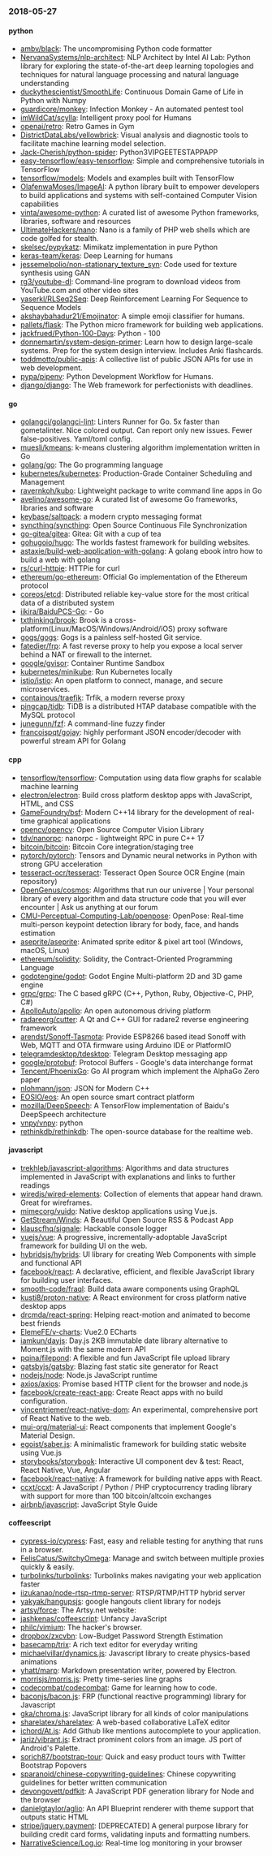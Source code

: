 ### 2018-05-27

#### python
* [ambv/black](https://github.com/ambv/black): The uncompromising Python code formatter
* [NervanaSystems/nlp-architect](https://github.com/NervanaSystems/nlp-architect): NLP Architect by Intel AI Lab: Python library for exploring the state-of-the-art deep learning topologies and techniques for natural language processing and natural language understanding
* [duckythescientist/SmoothLife](https://github.com/duckythescientist/SmoothLife): Continuous Domain Game of Life in Python with Numpy
* [guardicore/monkey](https://github.com/guardicore/monkey): Infection Monkey - An automated pentest tool
* [imWildCat/scylla](https://github.com/imWildCat/scylla): Intelligent proxy pool for Humans
* [openai/retro](https://github.com/openai/retro): Retro Games in Gym
* [DistrictDataLabs/yellowbrick](https://github.com/DistrictDataLabs/yellowbrick): Visual analysis and diagnostic tools to facilitate machine learning model selection.
* [Jack-Cherish/python-spider](https://github.com/Jack-Cherish/python-spider): Python3VIPGEETESTAPPAPP
* [easy-tensorflow/easy-tensorflow](https://github.com/easy-tensorflow/easy-tensorflow): Simple and comprehensive tutorials in TensorFlow
* [tensorflow/models](https://github.com/tensorflow/models): Models and examples built with TensorFlow
* [OlafenwaMoses/ImageAI](https://github.com/OlafenwaMoses/ImageAI): A python library built to empower developers to build applications and systems with self-contained Computer Vision capabilities
* [vinta/awesome-python](https://github.com/vinta/awesome-python): A curated list of awesome Python frameworks, libraries, software and resources
* [UltimateHackers/nano](https://github.com/UltimateHackers/nano): Nano is a family of PHP web shells which are code golfed for stealth.
* [skelsec/pypykatz](https://github.com/skelsec/pypykatz): Mimikatz implementation in pure Python
* [keras-team/keras](https://github.com/keras-team/keras): Deep Learning for humans
* [jessemelpolio/non-stationary_texture_syn](https://github.com/jessemelpolio/non-stationary_texture_syn): Code used for texture synthesis using GAN
* [rg3/youtube-dl](https://github.com/rg3/youtube-dl): Command-line program to download videos from YouTube.com and other video sites
* [yaserkl/RLSeq2Seq](https://github.com/yaserkl/RLSeq2Seq): Deep Reinforcement Learning For Sequence to Sequence Models
* [akshaybahadur21/Emojinator](https://github.com/akshaybahadur21/Emojinator): A simple emoji classifier for humans.
* [pallets/flask](https://github.com/pallets/flask): The Python micro framework for building web applications.
* [jackfrued/Python-100-Days](https://github.com/jackfrued/Python-100-Days): Python - 100
* [donnemartin/system-design-primer](https://github.com/donnemartin/system-design-primer): Learn how to design large-scale systems. Prep for the system design interview. Includes Anki flashcards.
* [toddmotto/public-apis](https://github.com/toddmotto/public-apis): A collective list of public JSON APIs for use in web development.
* [pypa/pipenv](https://github.com/pypa/pipenv): Python Development Workflow for Humans.
* [django/django](https://github.com/django/django): The Web framework for perfectionists with deadlines.

#### go
* [golangci/golangci-lint](https://github.com/golangci/golangci-lint): Linters Runner for Go. 5x faster than gometalinter. Nice colored output. Can report only new issues. Fewer false-positives. Yaml/toml config.
* [muesli/kmeans](https://github.com/muesli/kmeans): k-means clustering algorithm implementation written in Go
* [golang/go](https://github.com/golang/go): The Go programming language
* [kubernetes/kubernetes](https://github.com/kubernetes/kubernetes): Production-Grade Container Scheduling and Management
* [ravernkoh/kubo](https://github.com/ravernkoh/kubo): Lightweight package to write command line apps in Go
* [avelino/awesome-go](https://github.com/avelino/awesome-go): A curated list of awesome Go frameworks, libraries and software
* [keybase/saltpack](https://github.com/keybase/saltpack): a modern crypto messaging format
* [syncthing/syncthing](https://github.com/syncthing/syncthing): Open Source Continuous File Synchronization
* [go-gitea/gitea](https://github.com/go-gitea/gitea): Gitea: Git with a cup of tea
* [gohugoio/hugo](https://github.com/gohugoio/hugo): The worlds fastest framework for building websites.
* [astaxie/build-web-application-with-golang](https://github.com/astaxie/build-web-application-with-golang): A golang ebook intro how to build a web with golang
* [rs/curl-httpie](https://github.com/rs/curl-httpie): HTTPie for curl
* [ethereum/go-ethereum](https://github.com/ethereum/go-ethereum): Official Go implementation of the Ethereum protocol
* [coreos/etcd](https://github.com/coreos/etcd): Distributed reliable key-value store for the most critical data of a distributed system
* [iikira/BaiduPCS-Go](https://github.com/iikira/BaiduPCS-Go):  - Go
* [txthinking/brook](https://github.com/txthinking/brook): Brook is a cross-platform(Linux/MacOS/Windows/Android/iOS) proxy software
* [gogs/gogs](https://github.com/gogs/gogs): Gogs is a painless self-hosted Git service.
* [fatedier/frp](https://github.com/fatedier/frp): A fast reverse proxy to help you expose a local server behind a NAT or firewall to the internet.
* [google/gvisor](https://github.com/google/gvisor): Container Runtime Sandbox
* [kubernetes/minikube](https://github.com/kubernetes/minikube): Run Kubernetes locally
* [istio/istio](https://github.com/istio/istio): An open platform to connect, manage, and secure microservices.
* [containous/traefik](https://github.com/containous/traefik): Trfik, a modern reverse proxy
* [pingcap/tidb](https://github.com/pingcap/tidb): TiDB is a distributed HTAP database compatible with the MySQL protocol
* [junegunn/fzf](https://github.com/junegunn/fzf):  A command-line fuzzy finder
* [francoispqt/gojay](https://github.com/francoispqt/gojay): highly performant JSON encoder/decoder with powerful stream API for Golang

#### cpp
* [tensorflow/tensorflow](https://github.com/tensorflow/tensorflow): Computation using data flow graphs for scalable machine learning
* [electron/electron](https://github.com/electron/electron): Build cross platform desktop apps with JavaScript, HTML, and CSS
* [GameFoundry/bsf](https://github.com/GameFoundry/bsf): Modern C++14 library for the development of real-time graphical applications
* [opencv/opencv](https://github.com/opencv/opencv): Open Source Computer Vision Library
* [tdv/nanorpc](https://github.com/tdv/nanorpc): nanorpc - lightweight RPC in pure C++ 17
* [bitcoin/bitcoin](https://github.com/bitcoin/bitcoin): Bitcoin Core integration/staging tree
* [pytorch/pytorch](https://github.com/pytorch/pytorch): Tensors and Dynamic neural networks in Python with strong GPU acceleration
* [tesseract-ocr/tesseract](https://github.com/tesseract-ocr/tesseract): Tesseract Open Source OCR Engine (main repository)
* [OpenGenus/cosmos](https://github.com/OpenGenus/cosmos): Algorithms that run our universe | Your personal library of every algorithm and data structure code that you will ever encounter | Ask us anything at our forum
* [CMU-Perceptual-Computing-Lab/openpose](https://github.com/CMU-Perceptual-Computing-Lab/openpose): OpenPose: Real-time multi-person keypoint detection library for body, face, and hands estimation
* [aseprite/aseprite](https://github.com/aseprite/aseprite): Animated sprite editor & pixel art tool (Windows, macOS, Linux)
* [ethereum/solidity](https://github.com/ethereum/solidity): Solidity, the Contract-Oriented Programming Language
* [godotengine/godot](https://github.com/godotengine/godot): Godot Engine  Multi-platform 2D and 3D game engine
* [grpc/grpc](https://github.com/grpc/grpc): The C based gRPC (C++, Python, Ruby, Objective-C, PHP, C#)
* [ApolloAuto/apollo](https://github.com/ApolloAuto/apollo): An open autonomous driving platform
* [radareorg/cutter](https://github.com/radareorg/cutter): A Qt and C++ GUI for radare2 reverse engineering framework
* [arendst/Sonoff-Tasmota](https://github.com/arendst/Sonoff-Tasmota): Provide ESP8266 based itead Sonoff with Web, MQTT and OTA firmware using Arduino IDE or PlatformIO
* [telegramdesktop/tdesktop](https://github.com/telegramdesktop/tdesktop): Telegram Desktop messaging app
* [google/protobuf](https://github.com/google/protobuf): Protocol Buffers - Google's data interchange format
* [Tencent/PhoenixGo](https://github.com/Tencent/PhoenixGo): Go AI program which implement the AlphaGo Zero paper
* [nlohmann/json](https://github.com/nlohmann/json): JSON for Modern C++
* [EOSIO/eos](https://github.com/EOSIO/eos): An open source smart contract platform
* [mozilla/DeepSpeech](https://github.com/mozilla/DeepSpeech): A TensorFlow implementation of Baidu's DeepSpeech architecture
* [vnpy/vnpy](https://github.com/vnpy/vnpy): python
* [rethinkdb/rethinkdb](https://github.com/rethinkdb/rethinkdb): The open-source database for the realtime web.

#### javascript
* [trekhleb/javascript-algorithms](https://github.com/trekhleb/javascript-algorithms): Algorithms and data structures implemented in JavaScript with explanations and links to further readings
* [wiredjs/wired-elements](https://github.com/wiredjs/wired-elements): Collection of elements that appear hand drawn. Great for wireframes.
* [mimecorg/vuido](https://github.com/mimecorg/vuido): Native desktop applications using Vue.js.
* [GetStream/Winds](https://github.com/GetStream/Winds): A Beautiful Open Source RSS & Podcast App
* [klauscfhq/signale](https://github.com/klauscfhq/signale):  Hackable console logger
* [vuejs/vue](https://github.com/vuejs/vue):  A progressive, incrementally-adoptable JavaScript framework for building UI on the web.
* [hybridsjs/hybrids](https://github.com/hybridsjs/hybrids): UI library for creating Web Components with simple and functional API
* [facebook/react](https://github.com/facebook/react): A declarative, efficient, and flexible JavaScript library for building user interfaces.
* [smooth-code/fraql](https://github.com/smooth-code/fraql): Build data aware components using GraphQL 
* [kusti8/proton-native](https://github.com/kusti8/proton-native): A React environment for cross platform native desktop apps
* [drcmda/react-spring](https://github.com/drcmda/react-spring):  Helping react-motion and animated to become best friends
* [ElemeFE/v-charts](https://github.com/ElemeFE/v-charts):  Vue2.0  ECharts 
* [iamkun/dayjs](https://github.com/iamkun/dayjs):  Day.js 2KB immutable date library alternative to Moment.js with the same modern API
* [pqina/filepond](https://github.com/pqina/filepond):  A flexible and fun JavaScript file upload library
* [gatsbyjs/gatsby](https://github.com/gatsbyjs/gatsby):  Blazing fast static site generator for React
* [nodejs/node](https://github.com/nodejs/node): Node.js JavaScript runtime 
* [axios/axios](https://github.com/axios/axios): Promise based HTTP client for the browser and node.js
* [facebook/create-react-app](https://github.com/facebook/create-react-app): Create React apps with no build configuration.
* [vincentriemer/react-native-dom](https://github.com/vincentriemer/react-native-dom): An experimental, comprehensive port of React Native to the web.
* [mui-org/material-ui](https://github.com/mui-org/material-ui): React components that implement Google's Material Design.
* [egoist/saber.js](https://github.com/egoist/saber.js): A minimalistic framework for building static website using Vue.js
* [storybooks/storybook](https://github.com/storybooks/storybook): Interactive UI component dev & test: React, React Native, Vue, Angular
* [facebook/react-native](https://github.com/facebook/react-native): A framework for building native apps with React.
* [ccxt/ccxt](https://github.com/ccxt/ccxt): A JavaScript / Python / PHP cryptocurrency trading library with support for more than 100 bitcoin/altcoin exchanges
* [airbnb/javascript](https://github.com/airbnb/javascript): JavaScript Style Guide

#### coffeescript
* [cypress-io/cypress](https://github.com/cypress-io/cypress): Fast, easy and reliable testing for anything that runs in a browser.
* [FelisCatus/SwitchyOmega](https://github.com/FelisCatus/SwitchyOmega): Manage and switch between multiple proxies quickly & easily.
* [turbolinks/turbolinks](https://github.com/turbolinks/turbolinks): Turbolinks makes navigating your web application faster
* [iizukanao/node-rtsp-rtmp-server](https://github.com/iizukanao/node-rtsp-rtmp-server): RTSP/RTMP/HTTP hybrid server
* [yakyak/hangupsjs](https://github.com/yakyak/hangupsjs): google hangouts client library for nodejs
* [artsy/force](https://github.com/artsy/force): The Artsy.net website:
* [jashkenas/coffeescript](https://github.com/jashkenas/coffeescript): Unfancy JavaScript
* [philc/vimium](https://github.com/philc/vimium): The hacker's browser.
* [dropbox/zxcvbn](https://github.com/dropbox/zxcvbn): Low-Budget Password Strength Estimation
* [basecamp/trix](https://github.com/basecamp/trix): A rich text editor for everyday writing
* [michaelvillar/dynamics.js](https://github.com/michaelvillar/dynamics.js): Javascript library to create physics-based animations
* [yhatt/marp](https://github.com/yhatt/marp): Markdown presentation writer, powered by Electron.
* [morrisjs/morris.js](https://github.com/morrisjs/morris.js): Pretty time-series line graphs
* [codecombat/codecombat](https://github.com/codecombat/codecombat): Game for learning how to code.
* [baconjs/bacon.js](https://github.com/baconjs/bacon.js): FRP (functional reactive programming) library for Javascript
* [gka/chroma.js](https://github.com/gka/chroma.js): JavaScript library for all kinds of color manipulations
* [sharelatex/sharelatex](https://github.com/sharelatex/sharelatex): A web-based collaborative LaTeX editor
* [ichord/At.js](https://github.com/ichord/At.js): Add Github like mentions autocomplete to your application.
* [jariz/vibrant.js](https://github.com/jariz/vibrant.js): Extract prominent colors from an image. JS port of Android's Palette.
* [sorich87/bootstrap-tour](https://github.com/sorich87/bootstrap-tour): Quick and easy product tours with Twitter Bootstrap Popovers
* [sparanoid/chinese-copywriting-guidelines](https://github.com/sparanoid/chinese-copywriting-guidelines): Chinese copywriting guidelines for better written communication
* [devongovett/pdfkit](https://github.com/devongovett/pdfkit): A JavaScript PDF generation library for Node and the browser
* [danielgtaylor/aglio](https://github.com/danielgtaylor/aglio): An API Blueprint renderer with theme support that outputs static HTML
* [stripe/jquery.payment](https://github.com/stripe/jquery.payment): [DEPRECATED] A general purpose library for building credit card forms, validating inputs and formatting numbers.
* [NarrativeScience/Log.io](https://github.com/NarrativeScience/Log.io): Real-time log monitoring in your browser
